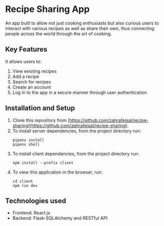 # Recipe Sharing App

An app built to allow not just cooking enthusiasts but also curious users to interact with various recipes as well as share their own, thus connecting people
across the world through the art of cooking.

## Key Features

It allows users to:
1. View existing recipes
2. Add a recipe
3. Search for recipes
4. Create an account
5. Log in to the app in a secure manner through user authentication

## Installation and Setup

1. Clone this repository from [https://github.com/zahrafeisal/recipe-sharing](https://github.com/zahrafeisal/recipe-sharing).
2. To install server dependencies, from the project directory run:
   ```
   pipenv install
   pipenv shell
   ```
3. To install client dependencies, from the project directory run:
   ```
   npm install --prefix client
   ```
4. To view this application in the browser, run:
   ```
   cd client
   npm run dev
   ```
   
## Technologies used

<ul>
  <li>Frontend: React.js</li>
  <li>Backend: Flask-SQLAlchemy and RESTful API</li>
</ul>
